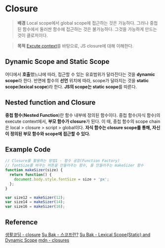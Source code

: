 # Closure
> **배경**
Local scope에서 global scope에 접근하는 것은 가능하다.
그러나 중첩된 함수에서 둘러싼 함수에 접근하는 것은 불가능하다.
그것을 가능하게 만드는 것이 클로저이다.

> **목적**
[Excute context](./execute_context.md)를 바탕으로, JS closure에 대해 이해한다.

## Dynamic Scope and Static Scope

어디에서 **호출**했느냐에 따라, 접근할 수 있는 유효범위가 달라진다는 것을 **dynamic scope**라 한다. 
반면에 함수의 **선언** 위치에 따라, scope가 달라지는 것을 **static scope**(**lexical scope**)라 한다.
**JS의 scope는 static scope**를 따른다.

## Nested function and Closure

**중첩 함수**(**Nested Function**)란 함수 내부에 정의된 함수이다.
중첩 함수(자식 함수)의 execute context에서, **부모 함수가 closure**가 된다.
이 때, 중첩 함수의 scope chain은 local > closure > script > global이다.
**자식 함수는 closure scope를 통해, 자신이 정의된 부모 함수와 scope에 접근할 수 있다.**

## Example Code

```js
// Closure를 활용하는 방법1 - 함수 공장(Function Factory)
// fontSize를 바꾸는 버튼을 만들어주는 함수, 를 만들어주는 makeSizer 함수
function makeSizer(size) {
  return function() {
    document.body.style.fontSize = size + 'px';
  };
}

var size12 = makeSizer(12);
var size14 = makeSizer(14);
var size16 = makeSizer(16);
```

## Reference

[생활코딩 - closure](https://youtu.be/bwwaSwf7vkE)
[Su Bak - 스코프란?](https://medium.com/@su_bak/javascript-%EC%8A%A4%EC%BD%94%ED%94%84-scope-%EB%9E%80-bc761cba1023)
[Su Bak - Lexical Scope(Static) and Dynamic Scope](https://medium.com/@su_bak/javascript-lexical-scope-static-scope-and-dynamic-scope-c4a9e941fab3)
[mdn - closures](https://developer.mozilla.org/ko/docs/Web/JavaScript/Closures)